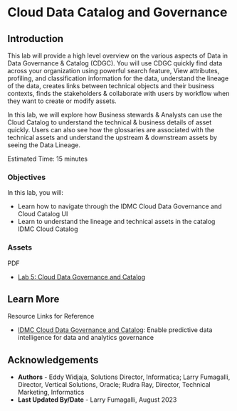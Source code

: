 # Cloud Data Catalog and Governance 

## Introduction

This lab will provide a high level overview on the various aspects of Data in Data Governance & Catalog (CDGC). You will use CDGC quickly find data across your organization using powerful search feature, View attributes, profiling, and classification information for the data, understand the lineage of the data, creates links between technical objects and their business contexts, finds the stakeholders & collaborate with users by workflow when they want to create or modify assets.

In this lab, we will explore how Business stewards & Analysts can use the Cloud Catalog to understand the technical & business details of asset quickly. Users can also see how the glossaries are associated with the technical assets and understand the upstream & downstream assets by seeing the Data Lineage.

Estimated Time: 15 minutes

### Objectives

In this lab, you will:
* Learn how to navigate through the IDMC Cloud Data Governance and Cloud Catalog UI
* Learn to understand the lineage and technical assets in the catalog IDMC Cloud Catalog

### **Assets**

PDF
* [Lab 5: Cloud Data Governance and Catalog](https://c4u04.objectstorage.us-ashburn-1.oci.customer-oci.com/p/EcTjWk2IuZPZeNnD_fYMcgUhdNDIDA6rt9gaFj_WZMiL7VvxPBNMY60837hu5hga/n/c4u04/b/livelabsfiles/o/oci-library/Lab%2005%20-%20Cloud%20Data%20Catalog-OCI.pdf) 


## Learn More

Resource Links for Reference 
* [IDMC Cloud Data Governance and Catalog](https://www.informatica.com/products/data-governance/cloud-data-governance-and-catalog.html): Enable predictive data intelligence for data and analytics governance


## Acknowledgements
* **Authors** - Eddy Widjaja, Solutions Director, Informatica; Larry Fumagalli, Director, Vertical Solutions, Oracle; Rudra Ray, Director, Technical Marketing, Informatics
* **Last Updated By/Date** - Larry Fumagalli, August 2023
